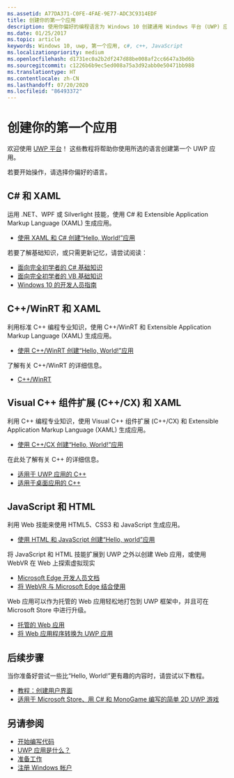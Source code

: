 ```yaml
---
ms.assetid: A77DA371-C0FE-4FAE-9E77-ADC3C9314EDF
title: 创建你的第一个应用
description: 使用你偏好的编程语言为 Windows 10 创建通用 Windows 平台 (UWP) 应用。
ms.date: 01/25/2017
ms.topic: article
keywords: Windows 10, uwp, 第一个应用, c#, c++, JavaScript
ms.localizationpriority: medium
ms.openlocfilehash: d1731ec0a2b2df247d88be008af2cc6647a3bd6b
ms.sourcegitcommit: c1226b6b9ec5ed008a75a3d92abb0e50471bb988
ms.translationtype: HT
ms.contentlocale: zh-CN
ms.lasthandoff: 07/20/2020
ms.locfileid: "86493372"
---
```

# <a name="create-your-first-app"></a>创建你的第一个应用

欢迎使用 [UWP 平台](universal-application-platform-guide.md)！ 这些教程将帮助你使用所选的语言创建第一个 UWP 应用。

若要开始操作，请选择你偏好的语言。

## <a name="c-and-xaml"></a>C# 和 XAML

运用 .NET、WPF 或 Silverlight 技能，使用 C# 和 Extensible Application Markup Language (XAML) 生成应用。

* [使用 XAML 和 C# 创建“Hello, World!”应用](create-a-hello-world-app-xaml-universal.md)

若要了解基础知识，或只需更新记忆，请尝试阅读：

* [面向完全初学者的 C# 基础知识](https://channel9.msdn.com/Series/CSharp-Fundamentals-for-Absolute-Beginners?l=Lvld4EQIC_2706218949)
* [面向完全初学者的 VB 基础知识](https://docs.microsoft.com/learn/?l=jqMOvLKbC_9206218965)
* [Windows 10 的开发人员指南](https://docs.microsoft.com/learn/)

## <a name="cwinrt-and-xaml"></a>C++/WinRT 和 XAML

利用标准 C++ 编程专业知识，使用 C++/WinRT 和 Extensible Application Markup Language (XAML) 生成应用。

* [使用 C++/WinRT 创建“Hello, World!”应用](/windows/uwp/get-started/create-a-basic-windows-10-app-in-cppwinrt)

了解有关 C++/WinRT 的详细信息。

* [C++/WinRT](/windows/uwp/cpp-and-winrt-apis/)

## <a name="visualc-component-extensions-ccx-and-xaml"></a>Visual C++ 组件扩展 (C++/CX) 和 XAML

利用 C++ 编程专业知识，使用 Visual C++ 组件扩展 (C++/CX) 和 Extensible Application Markup Language (XAML) 生成应用。

* [使用 C++/CX 创建“Hello, World!”应用](create-a-basic-windows-10-app-in-cpp.md)

在此处了解有关 C++ 的详细信息。

* [适用于 UWP 应用的 C++](https://docs.microsoft.com/cpp/cppcx/universal-windows-apps-cpp?view=vs-2019)
* [适用于桌面应用的 C++](https://docs.microsoft.com/cpp/windows/desktop-applications-visual-cpp?view=vs-2019)

## <a name="javascript-and-html"></a>JavaScript 和 HTML

利用 Web 技能来使用 HTML5、CSS3 和 JavaScript 生成应用。

* [使用 HTML 和 JavaScript 创建“Hello, world”应用](create-a-hello-world-app-js-uwp.md)

将 JavaScript 和 HTML 技能扩展到 UWP 之外以创建 Web 应用，或使用 WebVR 在 Web 上探索虚拟现实

* [Microsoft Edge 开发人员文档](https://docs.microsoft.com/microsoft-edge/)
* [将 WebVR 与 Microsoft Edge 结合使用](https://docs.microsoft.com/microsoft-edge/webvr/)

Web 应用可以作为托管的 Web 应用轻松地打包到 UWP 框架中，并且可在 Microsoft Store 中进行升级。

* [托管的 Web 应用](https://developer.microsoft.com/windows/pwa)
* [将 Web 应用程序转换为 UWP 应用](../porting/hwa-create-windows.md)

## <a name="next-steps"></a>后续步骤

当你准备好尝试一些比“Hello, World!”更有趣的内容时，请尝试以下教程。

* [教程：创建用户界面](/windows/uwp/design/basics/xaml-basics-ui)
* [适用于 Microsoft Store、用 C# 和 MonoGame 编写的简单 2D UWP 游戏](get-started-tutorial-game-mg2d.md)

## <a name="see-also"></a>另请参阅

* [开始编写代码](create-uwp-apps.md)
* [UWP 应用是什么？](universal-application-platform-guide.md)
* [准备工作](get-set-up.md)
* [注册 Windows 帐户](sign-up.md)
